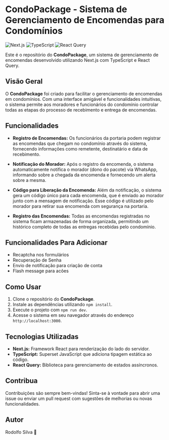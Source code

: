 # CondoPackage - Sistema de Gerenciamento de Encomendas para Condomínios

![Next.js](https://img.shields.io/badge/Next.js-11.1.2-blue?style=for-the-badge&logo=next.js)
![TypeScript](https://img.shields.io/badge/TypeScript-4.5.4-blue?style=for-the-badge&logo=typescript)
![React Query](https://img.shields.io/badge/React_Query-3.23.0-blue?style=for-the-badge&logo=react)

Este é o repositório do **CondoPackage**, um sistema de gerenciamento de encomendas desenvolvido utilizando Next.js com TypeScript e React Query.

## Visão Geral

O **CondoPackage** foi criado para facilitar o gerenciamento de encomendas em condomínios. Com uma interface amigável e funcionalidades intuitivas, o sistema permite aos moradores e funcionários do condomínio controlar todas as etapas do processo de recebimento e entrega de encomendas.

## Funcionalidades

- **Registro de Encomendas:** Os funcionários da portaria podem registrar as encomendas que chegam no condomínio através do sistema, fornecendo informações como remetente, destinatário e data de recebimento.
  
- **Notificação do Morador:** Após o registro da encomenda, o sistema automaticamente notifica o morador (dono do pacote) via WhatsApp, informando sobre a chegada da encomenda e fornecendo um alerta sobre a mesma.

- **Código para Liberação da Encomenda:** Além da notificação, o sistema gera um código único para cada encomenda, que é enviado ao morador junto com a mensagem de notificação. Esse código é utilizado pelo morador para retirar sua encomenda com segurança na portaria.

- **Registro das Encomendas:** Todas as encomendas registradas no sistema ficam armazenadas de forma organizada, permitindo um histórico completo de todas as entregas recebidas pelo condomínio.


## Funcionalidades Para Adicionar

- Recaptcha nos formulários
- Recuperação de Senha
- Envio de notificação para criação de conta
- Flash message para acões 




## Como Usar

1. Clone o repositório do **CondoPackage**.
2. Instale as dependências utilizando `npm install`.
3. Execute o projeto com `npm run dev`.
4. Acesse o sistema em seu navegador através do endereço `http://localhost:3000`.

## Tecnologias Utilizadas

- **Next.js:** Framework React para renderização do lado do servidor.
- **TypeScript:** Superset JavaScript que adiciona tipagem estática ao código.
- **React Query:** Biblioteca para gerenciamento de estados assíncronos.

## Contribua

Contribuições são sempre bem-vindas! Sinta-se à vontade para abrir uma issue ou enviar um pull request com sugestões de melhorias ou novas funcionalidades.

## Autor

Rodolfo Silva 🚀







